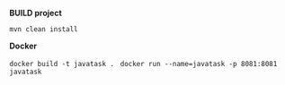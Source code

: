 **BUILD project** 

`mvn clean install`

**Docker**

`docker build -t javatask . `
`docker run --name=javatask -p 8081:8081 javatask`

